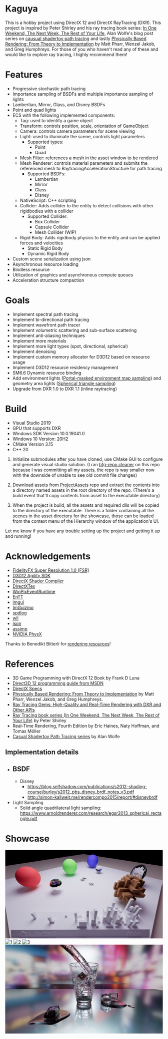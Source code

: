 # Kaguya

This is a hobby project using DirectX 12 and DirectX RayTracing (DXR). This project is inspired by Peter Shirley and his ray tracing book series: [In One Weekend, The Next Week, The Rest of Your Life](https://github.com/RayTracing/raytracing.github.io), Alan Wolfe's blog post series on [causual shadertoy path tracing](https://blog.demofox.org/2020/05/25/casual-shadertoy-path-tracing-1-basic-camera-diffuse-emissive/) and lastly [Physically Based Rendering: From Theory to Implementation](http://www.pbr-book.org/) by Matt Pharr, Wenzel Jakob, and Greg Humphreys. For those of you who haven't read any of these and would like to explore ray tracing, I highly recommend them!

# Features

- Progressive stochastic path tracing
- Importance sampling of BSDFs and multiple importance sampling of lights
- Lambertian, Mirror, Glass, and Disney BSDFs
- Point and quad lights
- ECS with the following implemented components:
  - Tag: used to identify a game object
  - Transform: controls position, scale, orientation of GameObject
  - Camera: controls camera parameters for scene viewing
  - Light: used to illuminate the scene, controls light parameters
    - Supported types:
      - Point
      - Quad
  - Mesh Filter: references a mesh in the asset window to be rendered
  - Mesh Renderer: controls material parameters and submits the referenced mesh to RaytracingAccelerationStructure for path tracing
    - Supported BSDFs:
      - Lambertian
      - Mirror
      - Glass
      - Disney
  - NativeScript: C++ scripting
  - Collider: Adds collider to the entity to detect collisions with other rigidbodies with a collider
    - Supported Collider:
      - Box Collider
      - Capsule Collider
      - Mesh Collider (WIP)
  - Rigid Body: Adds rigidbody physics to the entity and can be applied forces and velocities
    - Static Rigid Body
    - Dynamic Rigid Body
- Custom scene serialization using json
- Asynchronous resource loading
- Bindless resource
- Utilization of graphics and asynchronous compute queues
- Acceleration structure compaction

# Goals

- Implement spectral path tracing
- Implement bi-directional path tracing
- Implement wavefront path tracer
- Implement volumetric scattering and sub-surface scattering
- Implement anti-aliasing techniques
- Implement more materials
- Implement more light types (spot, directional, spherical)
- Implement denoising
- Implement custom memory allocator for D3D12 based on resource usage
- Implement D3D12 resource residency management
- SM6.6 Dynamic resource binding
- Add environment lights ([Portal-masked environment map sampling](https://cs.dartmouth.edu/wjarosz/publications/bitterli15portal.html)) and geometry area lights ([Spherical triangle sampling](https://www.graphics.cornell.edu/pubs/1995/Arv95c.pdf))
- Upgrade from DXR 1.0 to DXR 1.1 (inline raytracing)

# Build

- Visual Studio 2019
- GPU that supports DXR
- Windows SDK Version 10.0.19041.0
- Windows 10 Version: 20H2
- CMake Version 3.15
- C++ 20

1. Initialize submodules after you have cloned, use CMake GUI to configure and generate visual studio solution. (I ran [bfg-repo cleaner](https://rtyley.github.io/bfg-repo-cleaner/) on this repo because I was committing all my assets, the repo is way smaller now with the downside of unable to see old commit file changes)

2. Download assets from [ProjectAssets](https://github.com/KaiH0717/ProjectAssets/tree/Kaguya) repo and extract the contents into a directory named assets in the root directory of the repo. (There's a build event that'll copy contents from asset to the executable directory)

3. When the project is build, all the assets and required dlls will be copied to the directory of the executable. There is a folder containing all the scenes in the asset directory for the showcase, those can be loaded from the context menu of the Hierarchy window of the application's UI.

Let me know if you have any trouble setting up the project and getting it up and running!

# Acknowledgements

- [FidelityFX Super Resolution 1.0 (FSR)](https://github.com/GPUOpen-Effects/FidelityFX-FSR)
- [D3D12 Agility SDK](https://devblogs.microsoft.com/directx/directx12agility/)
- [DirectX Shader Compiler](https://github.com/microsoft/DirectXShaderCompiler)
- [DirectXTex](https://github.com/microsoft/DirectXTex)
- [WinPixEventRuntime](https://devblogs.microsoft.com/pix/winpixeventruntime)
- [EnTT](https://github.com/skypjack/entt)
- [imgui](https://github.com/ocornut/imgui)
- [ImGuizmo](https://github.com/CedricGuillemet/ImGuizmo)
- [spdlog](https://github.com/gabime/spdlog)
- [wil](https://github.com/microsoft/wil)
- [json](https://github.com/nlohmann/json.git)
- [assimp](https://github.com/assimp/assimp)
- [NVIDIA PhysX](https://github.com/NVIDIAGameWorks/PhysX)

Thanks to Benedikt Bitterli for [rendering resources](https://benedikt-bitterli.me/resources/)!

# References

- 3D Game Programming with DirectX 12 Book by Frank D Luna
- [Direct3D 12 programming guide from MSDN](https://docs.microsoft.com/en-us/windows/win32/direct3d12/directx-12-programming-guide)
- [DirectX Specs](https://microsoft.github.io/DirectX-Specs/)
- [Physically Based Rendering: From Theory to Implementation](http://www.pbr-book.org/) by Matt Pharr, Wenzel Jakob, and Greg Humphreys.
- [Ray Tracing Gems: High-Quality and Real-Time Rendering with DXR and Other APIs](http://www.realtimerendering.com/raytracinggems/)
- [Ray Tracing book series (In One Weekend, The Next Week, The Rest of Your Life)](https://github.com/RayTracing/raytracing.github.io) by Peter Shirley
- Real-Time Rendering, Fourth Edition by Eric Haines, Naty Hoffman, and Tomas Möller
- [Casual Shadertoy Path Tracing series](https://blog.demofox.org/) by Alan Wolfe

## Implementation details

- ## BSDF
  - Disney
    - https://blog.selfshadow.com/publications/s2012-shading-course/burley/s2012_pbs_disney_brdf_notes_v3.pdf
    - http://simon-kallweit.me/rendercompo2015/report/#disneybrdf
- Light Sampling
  - Solid angle quadrilateral light sampling: https://www.arnoldrenderer.com/research/egsr2013_spherical_rectangle.pdf

# Showcase

![0](/Gallery/hyperion_viewport.png?raw=true "hyperion_viewport")
![1](/Gallery/bedroom_viewport.png?raw=true "bedroom_viewport")
![2](/Gallery/classroom_viewport.png?raw=true "classroom_viewport")
![3](/Gallery/livingroom_viewport.png?raw=true "livingroom_viewport")
![4](/Gallery/glass-of-water_viewport.png?raw=true "glass-of-water_viewport")
